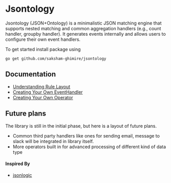 # Jsontology

Jsontology (JSON+Ontology) is a minimalistic JSON matching engine that supports nested matching and common aggregation handlers (e.g., count handler, groupby handler). It generates events internally and allows users to configure their own event handlers.

To get started install package using
```
go get github.com/saksham-ghimire/jsontology
```

## Documentation

- [Understanding Rule Layout](docs/rule.md)
- [Creating Your Own EventHandler](docs/event_handler.md)
- [Creating Your Own Operator](docs/operator.md)


## Future plans
The library is still in the initial phase, but here is a layout of future plans.

*  Common third party handlers like ones for sending email, message to slack will be integrated in library itself.
*  More operators built in for advanced processing of different kind of data type


#### Inspired By
* [jsonlogic](https://jsonlogic.com/)
